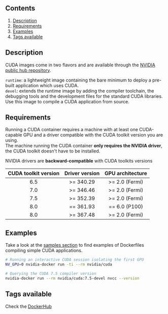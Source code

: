 ## Contents
1. [Description](#description)
1. [Requirements](#requirements)
1. [Examples](#examples)
1. [Tags available](#tags-available)

## Description

CUDA images come in two flavors and are available through the [NVIDIA public hub repository](https://hub.docker.com/r/nvidia/cuda).

```runtime```: a lightweight image containing the bare minimum to deploy a pre-built application which uses CUDA.  
```devel```: extends the runtime image by adding the compiler toolchain, the debugging tools and the development files for the standard CUDA libraries. Use this image to compile a CUDA application from source.

## Requirements

Running a CUDA container requires a machine with at least one CUDA-capable GPU and a driver compatible with the CUDA toolkit version you are using.  
The machine running the CUDA container **only requires the NVIDIA driver**, the CUDA toolkit doesn't have to be installed.

NVIDIA drivers are **backward-compatible** with CUDA toolkits versions

CUDA toolkit version   | Driver version  | GPU architecture
:---------------------:|:-----------------------:|:-------------------------:
  6.5                  | >= 340.29               | >= 2.0 (Fermi)
  7.0                  | >= 346.46               | >= 2.0 (Fermi)
  7.5                  | >= 352.39               | >= 2.0 (Fermi)
  8.0                  | == 361.93               | == 6.0 (P100)
  8.0                  | >= 367.48               | >= 2.0 (Fermi)


## Examples
Take a look at the [samples section](Testing-the-samples) to find examples of Dockerfiles compiling simple CUDA applications.

```sh
# Running an interactive CUDA session isolating the first GPU
NV_GPU=0 nvidia-docker run -ti --rm nvidia/cuda

# Querying the CUDA 7.5 compiler version
nvidia-docker run --rm nvidia/cuda:7.5-devel nvcc --version
```

## Tags available
Check the [DockerHub](https://hub.docker.com/r/nvidia/cuda/)
